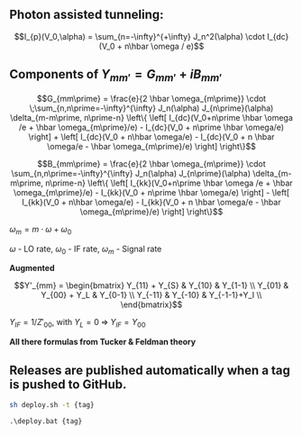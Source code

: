 ## Photon assisted tunneling:

$$I_{p}(V_0,\alpha) = \sum_{n=-\infty}^{+\infty} J_n^2(\alpha) \cdot I_{dc}(V_0 + n\hbar \omega / e)$$

## Components of $Y_{mm\prime} = G_{mm\prime} + i B_{mm\prime}$

```math
G_{mm\prime} = \frac{e}{2 \hbar \omega_{m\prime}} \cdot
\;\sum_{n,n\prime=-\infty}^{\infty} J_n(\alpha) J_{n\prime}(\alpha) \delta_{m-m\prime, n\prime-n}
\left\{ \left[ I_{dc}(V_0+n\prime \hbar \omega /e + \hbar \omega_{m\prime}/e) -
I_{dc}(V_0 + n\prime \hbar \omega/e) \right] +
\left[ I_{dc}(V_0 + n\hbar \omega/e) -
I_{dc}(V_0 + n \hbar \omega/e - \hbar \omega_{m\prime}/e) \right]  \right\}
```

```math
B_{mm\prime} = \frac{e}{2 \hbar \omega_{m\prime}} \cdot
\sum_{n,n\prime=-\infty}^{\infty} J_n(\alpha) J_{n\prime}(\alpha) \delta_{m-m\prime, n\prime-n}
\left\{ \left[ I_{kk}(V_0+n\prime \hbar \omega /e + \hbar \omega_{m\prime}/e) -
I_{kk}(V_0 + n\prime \hbar \omega/e) \right] -
\left[ I_{kk}(V_0 + n\hbar \omega/e) -
I_{kk}(V_0 + n \hbar \omega/e - \hbar \omega_{m\prime}/e) \right]  \right\}
```


$\omega_m = m \cdot \omega + \omega_0$

$\omega$ - LO rate, $\omega_0$ - IF rate, $\omega_m$ - Signal rate


__Augmented__ 
```math
Y'_{mm} =
\begin{bmatrix}
    Y_{11} + Y_{S} & Y_{10} & Y_{1-1}  \\
    Y_{01} & Y_{00} + Y_L & Y_{0-1}   \\
    Y_{-11} & Y_{-10} & Y_{-1-1}+Y_I  \\
\end{bmatrix}
```

$Y_{IF} = 1/Z'_{00}$, with $Y_L = 0 \; \Rightarrow \; Y_{IF} = Y_{00}$



__All there formulas from Tucker & Feldman theory__


## Releases are published automatically when a tag is pushed to GitHub.

```bash
sh deploy.sh -t {tag}
```

```
.\deploy.bat {tag}
```